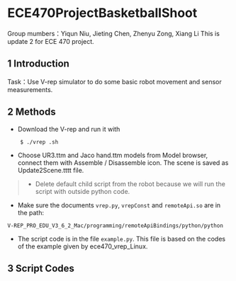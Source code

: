 # ECE470ProjectBasketballShoot
Group mumbers：Yiqun Niu, Jieting Chen, Zhenyu Zong, Xiang Li
This is update 2 for ECE 470 project.

## **1 Introduction**

Task：Use V-rep simulator to do some basic robot movement and sensor measurements.

## **2 Methods**

- Download the V-rep and run it with

```
    $ ./vrep .sh
```
- Choose UR3.ttm and Jaco hand.ttm models from Model browser, connect them with Assemble / Disassemble icon. The scene is saved as Update2Scene.tttt file.

> - Delete default child script from the robot because we will run the script with outside python code.

- Make sure the documents ```vrep.py```, ```vrepConst``` and ```remoteApi.so``` are in the path:

```
V-REP_PRO_EDU_V3_6_2_Mac/programming/remoteApiBindings/python/python
```

- The script code is in the file ```example.py```. This file is based on the codes of the example given by ece470_vrep_Linux.

## **3 Script Codes**
